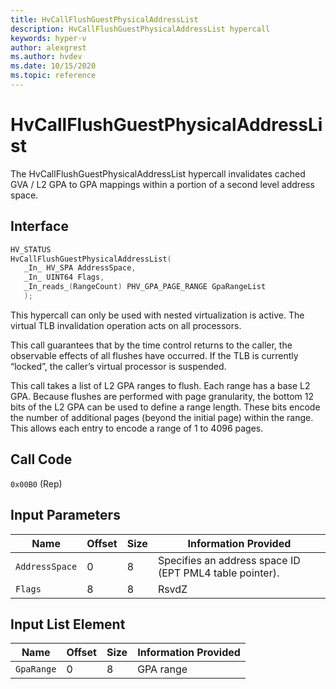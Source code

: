 ```yaml
---
title: HvCallFlushGuestPhysicalAddressList
description: HvCallFlushGuestPhysicalAddressList hypercall
keywords: hyper-v
author: alexgrest
ms.author: hvdev
ms.date: 10/15/2020
ms.topic: reference
---
```


# HvCallFlushGuestPhysicalAddressList

The HvCallFlushGuestPhysicalAddressList hypercall invalidates cached GVA / L2 GPA to GPA mappings within a portion of a second level address space.

## Interface

 ```c
HV_STATUS
HvCallFlushGuestPhysicalAddressList(
    _In_ HV_SPA AddressSpace,
    _In_ UINT64 Flags,
    _In_reads_(RangeCount) PHV_GPA_PAGE_RANGE GpaRangeList
    );
 ```

This hypercall can only be used with nested virtualization is active. The virtual TLB invalidation operation acts on all processors.

This call guarantees that by the time control returns to the caller, the observable effects of all flushes have occurred.
If the TLB is currently “locked”, the caller’s virtual processor is suspended.

This call takes a list of L2 GPA ranges to flush. Each range has a base L2 GPA. Because flushes are performed with page granularity, the bottom 12 bits of the L2 GPA can be used to define a range length. These bits encode the number of additional pages (beyond the initial page) within the range. This allows each entry to encode a range of 1 to 4096 pages.

## Call Code

`0x00B0` (Rep)

## Input Parameters

| Name                    | Offset     | Size     | Information Provided                      |
|-------------------------|------------|----------|-------------------------------------------|
| `AddressSpace`          | 0          | 8        | Specifies an address space ID (EPT PML4 table pointer). |
| `Flags`                 | 8          | 8        | RsvdZ                                     |

## Input List Element

| Name                    | Offset     | Size     | Information Provided                      |
|-------------------------|------------|----------|-------------------------------------------|
| `GpaRange`              | 0          | 8        | GPA range                                 |